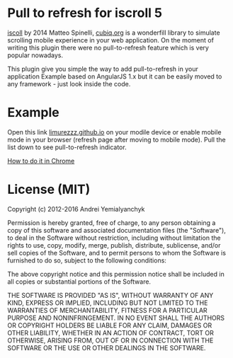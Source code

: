 # Pull to refresh for iscroll 5
[iscoll](http://iscrolljs.com) by 2014 Matteo Spinelli, [cubiq.org](http://cubiq.org) is a wonderfill library to simulate scrolling mobile experience in your web application.
On the moment of writing this plugin there were no pull-to-refresh feature  which is very popular nowadays.

This plugin give you simple the way to add pull-to-refresh in your application
Example based on AngularJS 1.x but it can be easily moved to any framework - just look inside the code.

# Example
Open this link [limurezzz.github.io](http://limurezzz.github.io) on your modile device or enable mobile mode in your browser (refresh page after moving to mobile mode). Pull the list down to see pull-to-refresh indicator.

[How to do it in Chrome](https://developers.google.com/web/tools/chrome-devtools/device-mode/)

# License (MIT)
Copyright (c) 2012-2016 Andrei Yemialyanchyk

Permission is hereby granted, free of charge, to any person obtaining a copy of this software and associated documentation files (the "Software"), to deal in the Software without restriction, including without limitation the rights to use, copy, modify, merge, publish, distribute, sublicense, and/or sell copies of the Software, and to permit persons to whom the Software is furnished to do so, subject to the following conditions:

The above copyright notice and this permission notice shall be included in all copies or substantial portions of the Software.

THE SOFTWARE IS PROVIDED "AS IS", WITHOUT WARRANTY OF ANY KIND, EXPRESS OR IMPLIED, INCLUDING BUT NOT LIMITED TO THE WARRANTIES OF MERCHANTABILITY, FITNESS FOR A PARTICULAR PURPOSE AND NONINFRINGEMENT. IN NO EVENT SHALL THE AUTHORS OR COPYRIGHT HOLDERS BE LIABLE FOR ANY CLAIM, DAMAGES OR OTHER LIABILITY, WHETHER IN AN ACTION OF CONTRACT, TORT OR OTHERWISE, ARISING FROM, OUT OF OR IN CONNECTION WITH THE SOFTWARE OR THE USE OR OTHER DEALINGS IN THE SOFTWARE.
